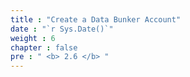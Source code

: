 ```yaml
---
title : "Create a Data Bunker Account"
date : "`r Sys.Date()`"
weight : 6
chapter : false
pre : " <b> 2.6 </b> "
---
```

